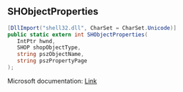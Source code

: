 ## SHObjectProperties

```csharp
[DllImport("shell32.dll", CharSet = CharSet.Unicode)]
public static extern int SHObjectProperties(
   IntPtr hwnd,
   SHOP shopObjectType,
   string pszObjectName,
   string pszPropertyPage
);
```

Microsoft documentation: [Link](https://docs.microsoft.com/en-us/windows/win32/api/shlobj_core/nf-shlobj_core-shobjectproperties)
